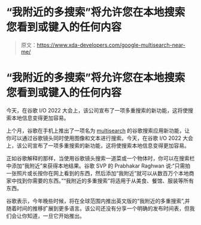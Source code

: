 # “我附近的多搜索”将允许您在本地搜索您看到或键入的任何内容

> 原文：<https://www.xda-developers.com/google-multisearch-near-me/>

# “我附近的多搜索”将允许您在本地搜索您看到或键入的任何内容

今天，在谷歌 I/O 2022 大会上，该公司宣布了一项多重搜索的新功能，这将使搜索本地信息变得更加容易。

上个月，谷歌在手机上推出了一项名为 [multisearch](https://www.xda-developers.com/google-multisearch-launch/) 的谷歌搜索应用新功能，让你可以通过谷歌镜头同时使用图像和文本进行搜索。今天，在谷歌 I/O 2022 大会上，该公司宣布了一项多重搜索的新功能，这将使搜索本地信息变得更加容易。

正如谷歌解释的那样，当使用谷歌镜头搜索一道菜或一个物体时，你可以在搜索栏中添加“我附近”来获得本地结果。谷歌 SVP 的 Prabhakar Raghwan 说:“只需拍一张照片或长按你在网上看到的东西，然后添加“我附近”就可以从数百万个本地商家中找到你需要的东西。”“我附近的多重搜索”将适用于从美食、餐馆、服装等所有东西。

谷歌表示，今年晚些时候，将在全球范围内推出英文版的“我附近的多重搜索”,并随着时间的推移扩展到更多语言。该公司还没有分享一个明确的发布时间表，但我们会让你知道，一旦它开始推出。